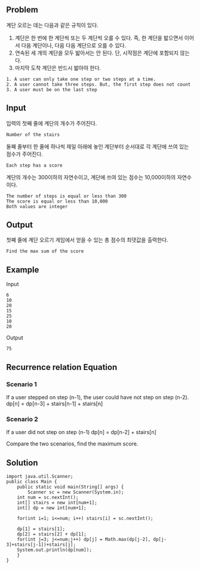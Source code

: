 ## Problem
계단 오르는 데는 다음과 같은 규칙이 있다.

1. 계단은 한 번에 한 계단씩 또는 두 계단씩 오를 수 있다. 즉, 한 계단을 밟으면서 이어서 다음 계단이나, 다음 다음 계단으로 오를 수 있다.
2. 연속된 세 개의 계단을 모두 밟아서는 안 된다. 단, 시작점은 계단에 포함되지 않는다.
3. 마지막 도착 계단은 반드시 밟아야 한다.

```
1. A user can only take one step or two steps at a time.
2. A user cannot take three steps. But, the first step does not count
3. A user must be on the last step
```

## Input
입력의 첫째 줄에 계단의 개수가 주어진다.
```
Number of the stairs
```

둘째 줄부터 한 줄에 하나씩 제일 아래에 놓인 계단부터 순서대로 각 계단에 쓰여 있는 점수가 주어진다.
```
Each step has a score
```
계단의 개수는 300이하의 자연수이고, 계단에 쓰여 있는 점수는 10,000이하의 자연수이다.
```
The number of steps is equal or less than 300
The score is equal or less than 10,000
Both values are integer
```

## Output
첫째 줄에 계단 오르기 게임에서 얻을 수 있는 총 점수의 최댓값을 출력한다.
```
Find the max sum of the score
```

## Example
Input
```
6
10
20
15
25
10
20
```

Output
```
75
```

## Recurrence relation Equation
### Scenario 1
If a user stepped on step (n-1), the user could have not step on step (n-2).
dp[n] = dp[n-3] + stairs[n-1] + stairs[n]

### Scenario 2
If a user did not step on step (n-1)
dp[n] = dp[n-2] + stairs[n]

Compare the two scenarios, find the maximum score.

## Solution
```
import java.util.Scanner;
public class Main {
	public static void main(String[] args) {
		Scanner sc = new Scanner(System.in);
    int num = sc.nextInt();
    int[] stairs = new int[num+1]; 
    int[] dp = new int[num+1];

    for(int i=1; i<=num; i++) stairs[i] = sc.nextInt();

    dp[1] = stairs[1];
    dp[2] = stairs[2] + dp[1];
    for(int j=3; j<=num;j++) dp[j] = Math.max(dp[j-2], dp[j-3]+stairs[j-1])+stairs[j];
    System.out.println(dp[num]);
	}
}
```
